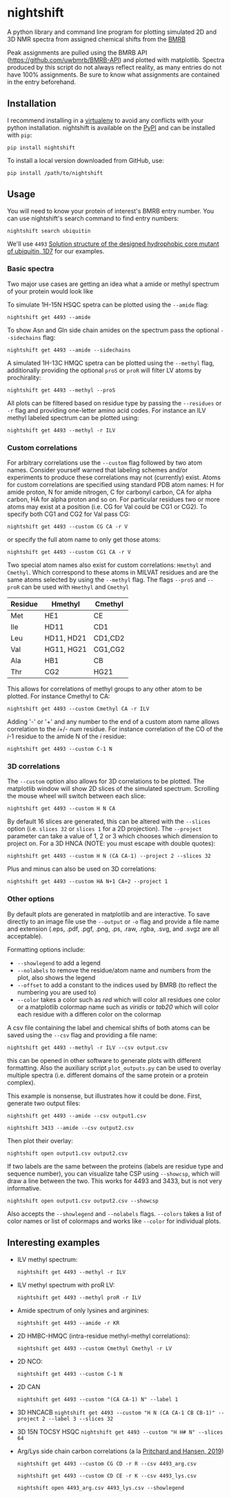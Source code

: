 # nightshift
A python library and command line program for plotting simulated 2D and 3D NMR spectra from assigned chemical shifts from the [BMRB](https://bmrb.io)

Peak assignments are pulled using the BMRB API (https://github.com/uwbmrb/BMRB-API) and plotted with matplotlib. Spectra produced by this script do not always reflect reality, as many entries do not have 100% assignments. Be sure to know what assignments are contained in the entry beforehand.

## Installation
I recommend installing in a [virtualenv](https://docs.python.org/3/tutorial/venv.html) to avoid any conflicts with your python installation.
nightshift is available on the [PyPI](https://pypi.org/project/nightshift/) and can be installed with `pip`:

`pip install nightshift`

To install a local version downloaded from GitHub, use:

`pip install /path/to/nightshift`

## Usage
You will need to know your protein of interest's BMRB entry number. You can use nightshift's search command to find entry numbers:

`nightshift search ubiquitin`

We'll use `4493` [Solution structure of the designed hydrophobic core mutant of ubiquitin, 1D7](http://www.bmrb.wisc.edu/data_library/summary/index.php?bmrbId=4493) for our examples.

### Basic spectra

Two major use cases are getting an idea what a amide or methyl spectrum of your protein would look like

To simulate 1H-15N HSQC spetra can be plotted using the `--amide` flag:

`nightshift get 4493 --amide`

To show Asn and Gln side chain amides on the spectrum pass the optional `--sidechains` flag:

`nightshift get 4493 --amide --sidechains`

A simulated 1H-13C HMQC spetra can be plotted using the `--methyl` flag, additionally
providing the optional `proS` or `proR` will filter LV atoms by prochirality:

`nightshift get 4493 --methyl --proS`

All plots can be filtered based on residue type by passing the `--residues` or `-r` flag and providing one-letter amino acid codes. For instance an ILV methyl labeled spectrum can be plotted using:

`nightshift get 4493 --methyl -r ILV`

### Custom correlations

For arbitrary correlations use the `--custom` flag followed by two atom names. Consider yourself warned that labeling schemes and/or experiments to produce these correlations may not (currently) exist. Atoms for custom correlations are specified using standard PDB atom names: H for amide proton, N for amide nitrogen, C for carbonyl carbon, CA for alpha carbon, HA for alpha proton and so on. For particular residues two or more atoms may exist at a position (i.e. CG for Val could be CG1 or CG2). To specify both CG1 and CG2 for Val pass CG:

`nightshift get 4493 --custom CG CA -r V`

or specify the full atom name to only get those atoms:

`nightshift get 4493 --custom CG1 CA -r V`

Two special atom names also exist for custom correlations: `Hmethyl` and `Cmethyl`. Which correspond to these atoms in MILVAT residues and are the same atoms selected by using the `--methyl` flag. The flags `--proS` and `--proR` can be used with `Hmethyl` and `Cmethyl`

| Residue | Hmethyl    | Cmethyl |
|---------|------------|---------|
| Met     | HE1        | CE      |
| Ile     | HD11       | CD1     |
| Leu     | HD11, HD21 | CD1,CD2 |
| Val     | HG11, HG21 | CG1,CG2 |
| Ala     | HB1        | CB      |
| Thr     | CG2        | HG21    |

This allows for correlations of methyl groups to any other atom to be plotted. For instance Cmethyl to CA:

`nightshift get 4493 --custom Cmethyl CA -r ILV`

Adding '-' or '+' and any number to the end of a custom atom name allows correlation to the _i_+/- _num_ residue. For instance correlation of the CO of the _i_-1 residue to the amide N of the _i_ residue:

`nightshift get 4493 --custom C-1 N`

### 3D correlations

The `--custom` option also allows for 3D correlations to be plotted. The matplotlib window will show 2D slices of the simulated spectrum. Scrolling the mouse wheel will switch between each slice:

`nightshift get 4493 --custom H N CA`

By default 16 slices are generated, this can be altered with the `--slices` option (i.e. `slices 32` or `slices 1` for a 2D projection). The `--project` parameter can take a value of 1, 2 or 3 which chooses which dimension to project on. For a 3D HNCA (NOTE: you must escape with double quotes):

`nightshift get 4493 --custom H N (CA CA-1) --project 2 --slices 32`

Plus and minus can also be used on 3D correlations:

`nightshift get 4493 --custom HA N+1 CA+2 --project 1`

### Other options

By default plots are generated in matplotlib and are interactive. To save directly to an image file use the `--output` or `-o` flag and provide a file name and extension (.eps, .pdf, .pgf, .png, .ps, .raw, .rgba, .svg, and .svgz are all acceptable).

Formatting options include:
- `--showlegend` to add a legend
- `--nolabels` to remove the residue/atom name and numbers from the plot, also shows the legend
- `--offset` to add a constant to the indices used by BMRB (to reflect the numbering you are used to)
- `--color` takes a color such as _red_ which will color all residues one color or a matplotlib colormap name such as _viridis_ or _tab20_ which will color each residue with a differen color on the colormap

A csv file containing the label and chemical shifts of both atoms can be saved using the `--csv` flag and providing a file name:

`nightshift get 4493 --methyl -r ILV --csv output.csv`

this can be opened in other software to generate plots with different formatting.
Also the auxiliary script `plot_outputs.py` can be used to overlay multiple spectra (i.e. different domains of the same protein or a protein complex).

This example is nonsense, but illustrates how it could be done. 
First, generate two output files:

`nightshift get 4493 --amide --csv output1.csv`

`nightshift 3433 --amide --csv output2.csv`

Then plot their overlay:

`nightshift open output1.csv output2.csv`

If two labels are the same between the proteins (labels are residue type and sequence number), you can visualize tahe CSP using `--showcsp`, which will draw a line between the two.
This works for 4493 and 3433, but is not very informative.

`nightshift open output1.csv output2.csv --showcsp`

Also accepts the `--showlegend` and `--nolabels` flags.
`--colors` takes a list of color names or list of colormaps and works like `--color` for individual plots. 

## Interesting examples
- ILV methyl spectrum:

  `nightshift get 4493 --methyl -r ILV`

- ILV methyl spectrum with proR LV:

  `nightshift get 4493 --methyl proR -r ILV`

- Amide spectrum of only lysines and arginines:

  `nightshift get 4493 --amide -r KR`

- 2D HMBC-HMQC (intra-residue methyl-methyl correlations):

  `nightshift get 4493 --custom Cmethyl Cmethyl -r LV`

- 2D NCO:

  `nightshift get 4493 --custom C-1 N`

- 2D CAN

  `nightshift get 4493 --custom "(CA CA-1) N" --label 1`

- 3D HNCACB
  `nightshift get 4493 --custom "H N (CA CA-1 CB CB-1)" --project 2 --label 3 --slices 32`

- 3D 15N TOCSY HSQC
  `nightshift get 4493 --custom "H H# N" --slices 64`

- Arg/Lys side chain carbon correlations (a la [Pritchard and Hansen, 2019](https://doi.org/10.1038/s41467-019-09743-4))
  
  `nightshift get 4493 --custom CG CD -r R --csv 4493_arg.csv`
  
  `nightshift get 4493 --custom CD CE -r K --csv 4493_lys.csv`
  
  `nightshift open 4493_arg.csv 4493_lys.csv --showlegend`